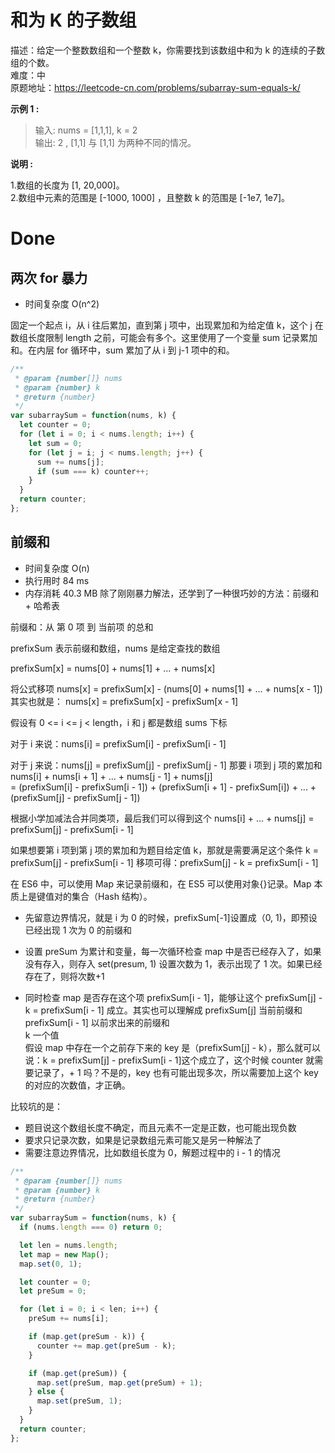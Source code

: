 # 和为 K 的子数组

描述：给定一个整数数组和一个整数 k，你需要找到该数组中和为 k 的连续的子数组的个数。  
难度：中  
原题地址：https://leetcode-cn.com/problems/subarray-sum-equals-k/

**示例 1 :**

> 输入: nums = [1,1,1], k = 2  
> 输出: 2 , [1,1] 与 [1,1] 为两种不同的情况。

**说明 :**

1.数组的长度为 [1, 20,000]。  
2.数组中元素的范围是 [-1000, 1000] ，且整数 k 的范围是 [-1e7, 1e7]。

# Done

## 两次 for 暴力

- 时间复杂度 O(n^2)

固定一个起点 i，从 i 往后累加，直到第 j 项中，出现累加和为给定值 k，这个 j 在数组长度限制 length 之前，可能会有多个。这里使用了一个变量 sum 记录累加和。在内层 for 循环中，sum 累加了从 i 到 j-1 项中的和。

```javascript
/**
 * @param {number[]} nums
 * @param {number} k
 * @return {number}
 */
var subarraySum = function(nums, k) {
  let counter = 0;
  for (let i = 0; i < nums.length; i++) {
    let sum = 0;
    for (let j = i; j < nums.length; j++) {
      sum += nums[j];
      if (sum === k) counter++;
    }
  }
  return counter;
};
```

## 前缀和

- 时间复杂度 O(n)
- 执行用时 84 ms
- 内存消耗 40.3 MB
除了刚刚暴力解法，还学到了一种很巧妙的方法：前缀和 + 哈希表

前缀和：从 第 0 项 到 当前项 的总和

prefixSum 表示前缀和数组，nums 是给定查找的数组

prefixSum[x] = nums[0] + nums[1] + ... + nums[x]

将公式移项
nums[x] = prefixSum[x] - (nums[0] + nums[1] + ... + nums[x - 1])
其实也就是：
nums[x] = prefixSum[x] - prefixSum[x - 1]

假设有 0 <= i <= j < length，i 和 j 都是数组 sums 下标

对于 i 来说：nums[i] = prefixSum[i] - prefixSum[i - 1]

对于 j 来说：nums[j] = prefixSum[j] - prefixSum[j - 1]
那要 i 项到 j 项的累加和
nums[i] + nums[i + 1] + ... + nums[j - 1] + nums[j]  
= (prefixSum[i] - prefixSum[i - 1]) + (prefixSum[i + 1] - prefixSum[i]) + ... + (prefixSum[j] - prefixSum[j - 1])

根据小学加减法合并同类项，最后我们可以得到这个
nums[i] + ... + nums[j] = prefixSum[j] - prefixSum[i - 1]

如果想要第 i 项到第 j 项的累加和为题目给定值 k，那就是需要满足这个条件
k = prefixSum[j] - prefixSum[i - 1]
移项可得：prefixSum[j] - k = prefixSum[i - 1]

在 ES6 中，可以使用 Map 来记录前缀和，在 ES5 可以使用对象{}记录。Map 本质上是键值对的集合（Hash 结构）。

- 先留意边界情况，就是 i 为 0 的时候，prefixSum[-1]设置成（0, 1)，即预设已经出现 1 次为 0 的前缀和
- 设置 preSum 为累计和变量，每一次循环检查 map 中是否已经存入了，如果没有存入，则存入 set(presum, 1) 设置次数为 1，表示出现了 1 次。如果已经存在了，则将次数+1

- 同时检查 map 是否存在这个项 prefixSum[i - 1]，能够让这个 prefixSum[j] - k = prefixSum[i - 1] 成立。其实也可以理解成
  prefixSum[j] 当前前缀和  
  prefixSum[i - 1] 以前求出来的前缀和  
  k 一个值  
  假设 map 中存在一个之前存下来的 key 是（prefixSum[j] - k），那么就可以说：k = prefixSum[j] - prefixSum[i - 1]这个成立了，这个时候 counter 就需要记录了，+ 1 吗？不是的，key 也有可能出现多次，所以需要加上这个 key 的对应的次数值，才正确。

比较坑的是：

- 题目说这个数组长度不确定，而且元素不一定是正数，也可能出现负数
- 要求只记录次数，如果是记录数组元素可能又是另一种解法了
- 需要注意边界情况，比如数组长度为 0，解题过程中的 i - 1 的情况

```javascript
/**
 * @param {number[]} nums
 * @param {number} k
 * @return {number}
 */
var subarraySum = function(nums, k) {
  if (nums.length === 0) return 0;

  let len = nums.length;
  let map = new Map();
  map.set(0, 1);

  let counter = 0;
  let preSum = 0;

  for (let i = 0; i < len; i++) {
    preSum += nums[i];

    if (map.get(preSum - k)) {
      counter += map.get(preSum - k);
    }

    if (map.get(preSum)) {
      map.set(preSum, map.get(preSum) + 1);
    } else {
      map.set(preSum, 1);
    }
  }
  return counter;
};
```
